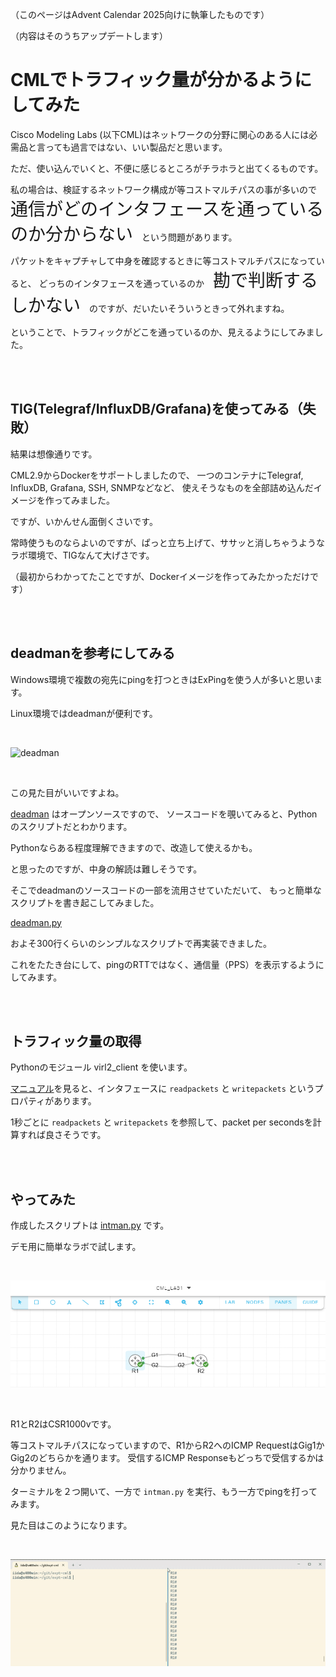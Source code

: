 
（このページはAdvent Calendar 2025向けに執筆したものです）

（内容はそのうちアップデートします）

# CMLでトラフィック量が分かるようにしてみた

Cisco Modeling Labs (以下CML)はネットワークの分野に関心のある人には必需品と言っても過言ではない、いい製品だと思います。

ただ、使い込んでいくと、不便に感じるところがチラホラと出てくるものです。

私の場合は、検証するネットワーク構成が等コストマルチパスの事が多いので　<span style="font-size: 200%;">通信がどのインタフェースを通っているのか分からない</span>　という問題があります。

パケットをキャプチャして中身を確認するときに等コストマルチパスになっていると、
どっちのインタフェースを通っているのか　<span style="font-size: 200%;">勘で判断するしかない</span>　のですが、だいたいそういうときって外れますね。

ということで、トラフィックがどこを通っているのか、見えるようにしてみました。

<br><br>

## TIG(Telegraf/InfluxDB/Grafana)を使ってみる（失敗）

結果は想像通りです。

CML2.9からDockerをサポートしましたので、
一つのコンテナにTelegraf, InfluxDB, Grafana, SSH, SNMPなどなど、
使えそうなものを全部詰め込んだイメージを作ってみました。

ですが、いかんせん面倒くさいです。

常時使うものならよいのですが、ぱっと立ち上げて、ササッと消しちゃうようなラボ環境で、TIGなんて大げさです。

（最初からわかってたことですが、Dockerイメージを作ってみたかっただけです）


<br><br>

## deadmanを参考にしてみる

Windows環境で複数の宛先にpingを打つときはExPingを使う人が多いと思います。

Linux環境ではdeadmanが便利です。

<br>

![deadman](/assets/deadman-demo.gif)

<br>

この見た目がいいですよね。

[deadman](https://github.com/upa/deadman) はオープンソースですので、
ソースコードを覗いてみると、Pythonのスクリプトだとわかります。

Pythonならある程度理解できますので、改造して使えるかも。

と思ったのですが、中身の解読は難しそうです。

そこでdeadmanのソースコードの一部を流用させていただいて、
もっと簡単なスクリプトを書き起こしてみました。

[deadman.py](bin/deadman.py)

およそ300行くらいのシンプルなスクリプトで再実装できました。

これをたたき台にして、pingのRTTではなく、通信量（PPS）を表示するようにしてみます。

<br><br>

## トラフィック量の取得

Pythonのモジュール virl2_client を使います。

[マニュアル](https://pubhub.devnetcloud.com/media/virl2-client/docs/latest/api/virl2_client.models.html#module-virl2_client.models.interface)を見ると、インタフェースに `readpackets` と `writepackets` というプロパティがあります。

1秒ごとに `readpackets` と `writepackets` を参照して、packet per secondsを計算すれば良さそうです。

<br><br>

## やってみた

作成したスクリプトは [intman.py](/bin/intman.py) です。

デモ用に簡単なラボで試します。

<br>

![demo](/assets/intman-lab.png)

<br>

R1とR2はCSR1000vです。

等コストマルチパスになっていますので、R1からR2へのICMP RequestはGig1かGig2のどちらかを通ります。
受信するICMP Responseもどっちで受信するかは分かりません。

ターミナルを２つ開いて、一方で `intman.py` を実行、もう一方でpingを打ってみます。

<!--
アニメーションGIFの作り方
- Windows + G でゲームBarを起動する
- 動画をキャプチャする
- キャプチャ時間は30秒以内に収める
- ezgif.comでGIFに変換する
-->

見た目はこのようになります。

<br>

![intman](/assets/intman.gif)

<br>
